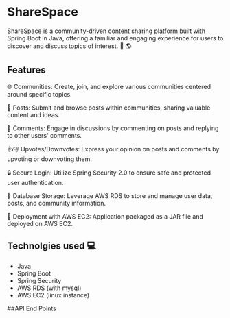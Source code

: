 # ShareSpace
ShareSpace is a community-driven content sharing platform built with Spring Boot in Java, offering a familiar and engaging experience for users to discover and discuss topics of interest. :speech_balloon: :earth_americas:


## Features
🌐 Communities: Create, join, and explore various communities centered around specific topics.

📝 Posts: Submit and browse posts within communities, sharing valuable content and ideas.

💬 Comments: Engage in discussions by commenting on posts and replying to other users' comments.

👍👎 Upvotes/Downvotes: Express your opinion on posts and comments by upvoting or downvoting them.

🔒 Secure Login: Utilize Spring Security 2.0 to ensure safe and protected user authentication.

💾 Database Storage: Leverage AWS RDS to store and manage user data, posts, and community information.

🚀 Deployment with AWS EC2: Application packaged as a JAR file and deployed on AWS EC2.


## Technolgies used  :computer:
- Java
- Spring Boot
- Spring Security
- AWS RDS (with mysql)
- AWS EC2 (linux instance)

##API End Points 



